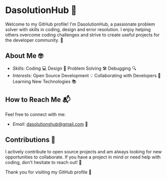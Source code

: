 # DasolutionHub 🚀

Welcome to my GitHub profile! I'm DasolutionHub, a passionate problem solver with skills in coding, design and error resolution. I enjoy helping others overcome coding challenges and strive to create useful projects for the developer community. 🌟

## About Me 🤓
- *Skills*: Coding 💻 Design 🎨 Problem Solving 🛠 Debugging 🔍
- *Interests*: Open Source Development 💡 Collaborating with Developers 🤝 Learning New Technologies 📚

## How to Reach Me 📬
Feel free to connect with me:
- *Email*: dasolutionshub@gmail.com 📧

## Contributions 🌈
I actively contribute to open source projects and am always looking for new opportunities to collaborate. If you have a project in mind or need help with coding, don't hesitate to reach out! 💬


Thank you for visiting my GitHub profile 🙏
